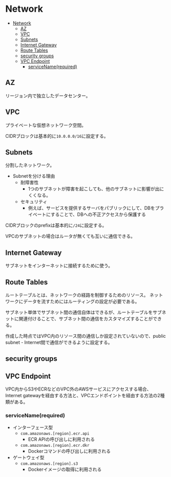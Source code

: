 # Network

- [Network](#network)
  - [AZ](#az)
  - [VPC](#vpc)
  - [Subnets](#subnets)
  - [Internet Gateway](#internet-gateway)
  - [Route Tables](#route-tables)
  - [security groups](#security-groups)
  - [VPC Endpoint](#vpc-endpoint)
    - [serviceName(required)](#servicenamerequired)

## AZ

リージョン内で独立したデータセンター。

## VPC

プライベートな仮想ネットワーク空間。

CIDRブロックは基本的に`10.0.0.0/16`に設定する。

## Subnets

分割したネットワーク。

- Subnetを分ける理由
  - 耐障害性
    - 1つのサブネットが障害を起こしても、他のサブネットに影響が出にくくなる。
  - セキュリティ
    - 例えば、サービスを提供するサーバをパブリックにして、DBをプライベートにすることで、DBへの不正アクセスから保護する

CIDRブロックのprefixは基本的に`/24`に設定する。

VPCのサブネットの場合はルータが無くても互いに通信できる。

## Internet Gateway

サブネットをインターネットに接続するために使う。

## Route Tables

ルートテーブルとは、ネットワークの経路を制御するためのリソース。
ネットワークにデータを流すためにはルーティングの設定が必要である。

サブネット単体でサブネット間の通信自体はできるが、ルートテーブルをサブネットに関連付けることで、サブネット間の通信をカスタマイズすることができる。

作成した時点ではVPC内のリソース間の通信しか設定されていないので、public subnet - Internet間で通信ができるように設定する。

## security groups

## VPC Endpoint

VPC内からS3やECRなどのVPC外のAWSサービスにアクセスする場合、Internet gatewayを経由する方法と、VPCエンドポイントを経由する方法の2種類がある。

### serviceName(required)

- インターフェース型
  - `com.amazonaws.[region].ecr.api`
    - ECR APIの呼び出しに利用される
  - `com.amazonaws.[region].ecr.dkr`
    - Dockerコマンドの呼び出しに利用される
- ゲートウェイ型
  - `com.amazonaws.[region].s3`
    - Dockerイメージの取得に利用される
